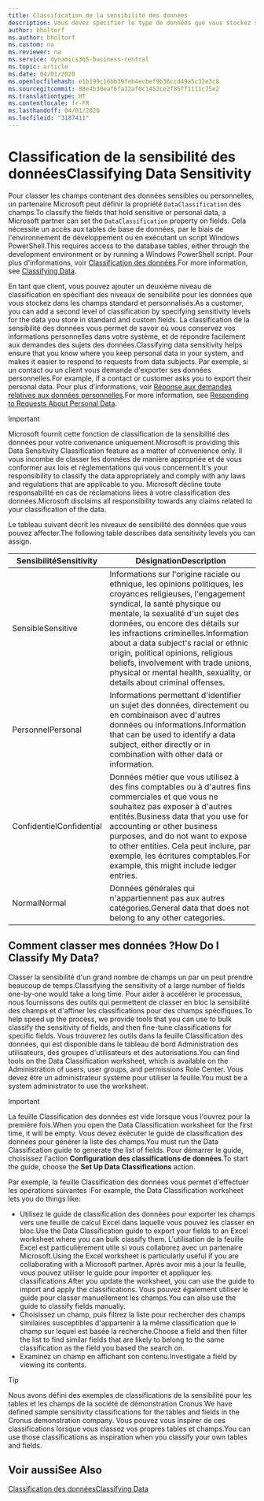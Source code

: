 ```yaml
---
title: Classification de la sensibilité des données
description: Vous devez spécifier le type de données que vous stockez sur les personnes afin de pouvoir répondre aux demandes des sujets des données.
author: bholtorf
ms.author: bholtorf
ms.custom: na
ms.reviewer: na
ms.service: dynamics365-business-central
ms.topic: article
ms.date: 04/01/2020
ms.openlocfilehash: e1b199c16bb39feb4ecbef9b36ccd49a5c32e3c8
ms.sourcegitcommit: 88e4b30eaf6fa32af0c1452ce2f85ff1111c75e2
ms.translationtype: HT
ms.contentlocale: fr-FR
ms.lasthandoff: 04/01/2020
ms.locfileid: "3187411"
---
```

# <a name="classifying-data-sensitivity"></a><span data-ttu-id="b4eea-103">Classification de la sensibilité des données</span><span class="sxs-lookup"><span data-stu-id="b4eea-103">Classifying Data Sensitivity</span></span>
<span data-ttu-id="b4eea-104">Pour classer les champs contenant des données sensibles ou personnelles, un partenaire Microsoft peut définir la propriété ```DataClassification``` des champs.</span><span class="sxs-lookup"><span data-stu-id="b4eea-104">To classify the fields that hold sensitive or personal data, a Microsoft partner can set the ```DataClassification``` property on fields.</span></span> <span data-ttu-id="b4eea-105">Cela nécessite un accès aux tables de base de données, par le biais de l'environnement de développement ou en exécutant un script Windows PowerShell.</span><span class="sxs-lookup"><span data-stu-id="b4eea-105">This requires access to the database tables, either through the development environment or by running a Windows PowerShell script.</span></span> <span data-ttu-id="b4eea-106">Pour plus d'informations, voir [Classification des données](/dynamics365/business-central/dev-itpro/developer/devenv-classifying-data).</span><span class="sxs-lookup"><span data-stu-id="b4eea-106">For more information, see [Classifying Data](/dynamics365/business-central/dev-itpro/developer/devenv-classifying-data).</span></span>  

<span data-ttu-id="b4eea-107">En tant que client, vous pouvez ajouter un deuxième niveau de classification en spécifiant des niveaux de sensibilité pour les données que vous stockez dans les champs standard et personnalisés.</span><span class="sxs-lookup"><span data-stu-id="b4eea-107">As a customer, you can add a second level of classification by specifying sensitivity levels for the data you store in standard and custom fields.</span></span> <span data-ttu-id="b4eea-108">La classification de la sensibilité des données vous permet de savoir où vous conservez vos informations personnelles dans votre système, et de répondre facilement aux demandes des sujets des données.</span><span class="sxs-lookup"><span data-stu-id="b4eea-108">Classifying data sensitivity helps ensure that you know where you keep personal data in your system, and makes it easier to respond to requests from data subjects.</span></span> <span data-ttu-id="b4eea-109">Par exemple, si un contact ou un client vous demande d'exporter ses données personnelles.</span><span class="sxs-lookup"><span data-stu-id="b4eea-109">For example, if a contact or customer asks you to export their personal data.</span></span> <span data-ttu-id="b4eea-110">Pour plus d'informations, voir [Réponse aux demandes relatives aux données personnelles](admin-responding-to-requests-about-personal-data.md).</span><span class="sxs-lookup"><span data-stu-id="b4eea-110">For more information, see [Responding to Requests About Personal Data](admin-responding-to-requests-about-personal-data.md).</span></span>

> [!Important]
> <span data-ttu-id="b4eea-111">Microsoft fournit cette fonction de classification de la sensibilité des données pour votre convenance uniquement.</span><span class="sxs-lookup"><span data-stu-id="b4eea-111">Microsoft is providing this Data Sensitivity Classification feature as a matter of convenience only.</span></span> <span data-ttu-id="b4eea-112">Il vous incombe de classer les données de manière appropriée et de vous conformer aux lois et réglementations qui vous concernent.</span><span class="sxs-lookup"><span data-stu-id="b4eea-112">It's your responsibility to classify the data appropriately and comply with any laws and regulations that are applicable to you.</span></span> <span data-ttu-id="b4eea-113">Microsoft décline toute responsabilité en cas de réclamations liées à votre classification des données.</span><span class="sxs-lookup"><span data-stu-id="b4eea-113">Microsoft disclaims all responsibility towards any claims related to your classification of the data.</span></span>  

<span data-ttu-id="b4eea-114">Le tableau suivant décrit les niveaux de sensibilité des données que vous pouvez affecter.</span><span class="sxs-lookup"><span data-stu-id="b4eea-114">The following table describes data sensitivity levels you can assign.</span></span>

|<span data-ttu-id="b4eea-115">Sensibilité</span><span class="sxs-lookup"><span data-stu-id="b4eea-115">Sensitivity</span></span>|<span data-ttu-id="b4eea-116">Désignation</span><span class="sxs-lookup"><span data-stu-id="b4eea-116">Description</span></span>|
|----|----|
|<span data-ttu-id="b4eea-117">Sensible</span><span class="sxs-lookup"><span data-stu-id="b4eea-117">Sensitive</span></span> | <span data-ttu-id="b4eea-118">Informations sur l'origine raciale ou ethnique, les opinions politiques, les croyances religieuses, l'engagement syndical, la santé physique ou mentale, la sexualité d'un sujet des données, ou encore des détails sur les infractions criminelles.</span><span class="sxs-lookup"><span data-stu-id="b4eea-118">Information about a data subject's racial or ethnic origin, political opinions, religious beliefs, involvement with trade unions, physical or mental health, sexuality, or details about criminal offenses.</span></span> |
|<span data-ttu-id="b4eea-119">Personnel</span><span class="sxs-lookup"><span data-stu-id="b4eea-119">Personal</span></span> | <span data-ttu-id="b4eea-120">Informations permettant d'identifier un sujet des données, directement ou en combinaison avec d'autres données ou informations.</span><span class="sxs-lookup"><span data-stu-id="b4eea-120">Information that can be used to identify a data subject, either directly or in combination with other data or information.</span></span>|
|<span data-ttu-id="b4eea-121">Confidentiel</span><span class="sxs-lookup"><span data-stu-id="b4eea-121">Confidential</span></span> | <span data-ttu-id="b4eea-122">Données métier que vous utilisez à des fins comptables ou à d'autres fins commerciales et que vous ne souhaitez pas exposer à d'autres entités.</span><span class="sxs-lookup"><span data-stu-id="b4eea-122">Business data that you use for accounting or other business purposes, and do not want to expose to other entities.</span></span> <span data-ttu-id="b4eea-123">Cela peut inclure, par exemple, les écritures comptables.</span><span class="sxs-lookup"><span data-stu-id="b4eea-123">For example, this might include ledger entries.</span></span>|
|<span data-ttu-id="b4eea-124">Normal</span><span class="sxs-lookup"><span data-stu-id="b4eea-124">Normal</span></span> | <span data-ttu-id="b4eea-125">Données générales qui n'appartiennent pas aux autres catégories.</span><span class="sxs-lookup"><span data-stu-id="b4eea-125">General data that does not belong to any other categories.</span></span>|

## <a name="how-do-i-classify-my-data"></a><span data-ttu-id="b4eea-126">Comment classer mes données ?</span><span class="sxs-lookup"><span data-stu-id="b4eea-126">How Do I Classify My Data?</span></span>
<span data-ttu-id="b4eea-127">Classer la sensibilité d'un grand nombre de champs un par un peut prendre beaucoup de temps.</span><span class="sxs-lookup"><span data-stu-id="b4eea-127">Classifying the sensitivity of a large number of fields one-by-one would take a long time.</span></span> <span data-ttu-id="b4eea-128">Pour aider à accélérer le processus, nous fournissons des outils qui permettent de classer en bloc la sensibilité des champs et d'affiner les classifications pour des champs spécifiques.</span><span class="sxs-lookup"><span data-stu-id="b4eea-128">To help speed up the process, we provide tools that you can use to bulk classify the sensitivity of fields, and then fine-tune classifications for specific fields.</span></span> <span data-ttu-id="b4eea-129">Vous trouverez les outils dans la feuille Classification des données, qui est disponible dans le tableau de bord Administration des utilisateurs, des groupes d'utilisateurs et des autorisations.</span><span class="sxs-lookup"><span data-stu-id="b4eea-129">You can find tools on the Data Classification worksheet, which is available on the Administration of users, user groups, and permissions Role Center.</span></span> <span data-ttu-id="b4eea-130">Vous devez être un administrateur système pour utiliser la feuille.</span><span class="sxs-lookup"><span data-stu-id="b4eea-130">You must be a system administrator to use the worksheet.</span></span>

> [!Important]
> <span data-ttu-id="b4eea-131">La feuille Classification des données est vide lorsque vous l'ouvrez pour la première fois.</span><span class="sxs-lookup"><span data-stu-id="b4eea-131">When you open the Data Classification worksheet for the first time, it will be empty.</span></span> <span data-ttu-id="b4eea-132">Vous devez exécuter le guide de classification des données pour générer la liste des champs.</span><span class="sxs-lookup"><span data-stu-id="b4eea-132">You must run the Data Classification guide to generate the list of fields.</span></span> <span data-ttu-id="b4eea-133">Pour démarrer le guide, choisissez l'action **Configuration des classifications de données**.</span><span class="sxs-lookup"><span data-stu-id="b4eea-133">To start the guide, choose the **Set Up Data Classifications** action.</span></span>

<span data-ttu-id="b4eea-134">Par exemple, la feuille Classification des données vous permet d'effectuer les opérations suivantes :</span><span class="sxs-lookup"><span data-stu-id="b4eea-134">For example, the Data Classification worksheet lets you do things like:</span></span>  

* <span data-ttu-id="b4eea-135">Utilisez le guide de classification des données pour exporter les champs vers une feuille de calcul Excel dans laquelle vous pouvez les classer en bloc.</span><span class="sxs-lookup"><span data-stu-id="b4eea-135">Use the Data Classification guide to export your fields to an Excel worksheet where you can bulk classify them.</span></span> <span data-ttu-id="b4eea-136">L'utilisation de la feuille Excel est particulièrement utile si vous collaborez avec un partenaire Microsoft.</span><span class="sxs-lookup"><span data-stu-id="b4eea-136">Using the Excel worksheet is particularly useful if you are collaborating with a Microsoft partner.</span></span> <span data-ttu-id="b4eea-137">Après avoir mis à jour la feuille, vous pouvez utiliser le guide pour importer et appliquer les classifications.</span><span class="sxs-lookup"><span data-stu-id="b4eea-137">After you update the worksheet, you can use the guide to import and apply the classifications.</span></span> <span data-ttu-id="b4eea-138">Vous pouvez également utiliser le guide pour classer manuellement les champs.</span><span class="sxs-lookup"><span data-stu-id="b4eea-138">You can also use the guide to classify fields manually.</span></span>  
* <span data-ttu-id="b4eea-139">Choisissez un champ, puis filtrez la liste pour rechercher des champs similaires susceptibles d'appartenir à la même classification que le champ sur lequel est basée la recherche.</span><span class="sxs-lookup"><span data-stu-id="b4eea-139">Choose a field and then filter the list to find similar fields that are likely to belong to the same classification as the field you based the search on.</span></span>  
* <span data-ttu-id="b4eea-140">Examinez un champ en affichant son contenu.</span><span class="sxs-lookup"><span data-stu-id="b4eea-140">Investigate a field by viewing its contents.</span></span>  

> [!Tip]
> <span data-ttu-id="b4eea-141">Nous avons défini des exemples de classifications de la sensibilité pour les tables et les champs de la société de démonstration Cronus.</span><span class="sxs-lookup"><span data-stu-id="b4eea-141">We have defined sample sensitivity classifications for the tables and fields in the Cronus demonstration company.</span></span> <span data-ttu-id="b4eea-142">Vous pouvez vous inspirer de ces classifications lorsque vous classez vos propres tables et champs.</span><span class="sxs-lookup"><span data-stu-id="b4eea-142">You can use those classifications as inspiration when you classify your own tables and fields.</span></span>

## <a name="see-also"></a><span data-ttu-id="b4eea-143">Voir aussi</span><span class="sxs-lookup"><span data-stu-id="b4eea-143">See Also</span></span>

[<span data-ttu-id="b4eea-144">Classification des données</span><span class="sxs-lookup"><span data-stu-id="b4eea-144">Classifying Data</span></span>](/dynamics365/business-central/dev-itpro/developer/devenv-classifying-data)  
